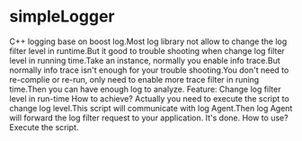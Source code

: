 # simpleLogger
C++ logging base on boost log.Most log library  not allow to change the log filter level in runtime.But it good to trouble shooting when change log filter level in running time.Take an instance, normally you enable info trace.But normally info trace isn't enough for your trouble shooting.You don't need to re-complie or re-run, only need to enable more trace filter in runing time.Then you can have enough log to analyze.
Feature:
 Change  log filter level in run-time
How to achieve?
   Actually you need to execute the script to change log level.This script will communicate with log Agent.Then log Agent will forward the log filter request to your application. It's done.
How to use?
   Execute the script.
